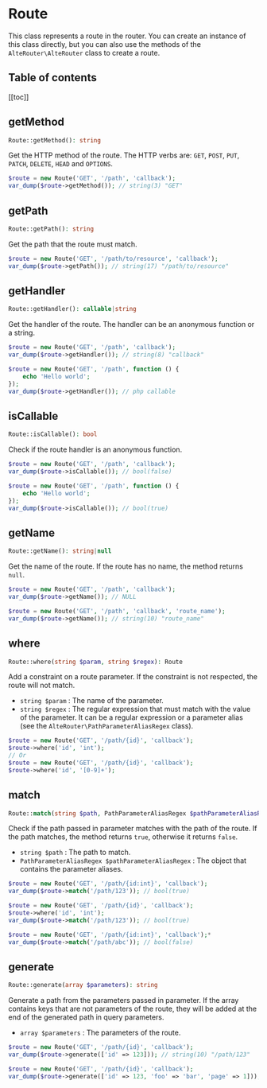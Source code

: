 # Route

This class represents a route in the router. You can create an instance of this class directly, but you can also use
the methods of the `AlteRouter\AlteRouter` class to create a route.

## Table of contents

[[toc]]

## getMethod

```php
Route::getMethod(): string
```

Get the HTTP method of the route. The HTTP verbs are: `GET`, `POST`, `PUT`, `PATCH`, `DELETE`, `HEAD` and `OPTIONS`.

```php
$route = new Route('GET', '/path', 'callback');
var_dump($route->getMethod()); // string(3) "GET"
```

## getPath

```php
Route::getPath(): string
```

Get the path that the route must match.

```php
$route = new Route('GET', '/path/to/resource', 'callback');
var_dump($route->getPath()); // string(17) "/path/to/resource"
```

## getHandler

```php
Route::getHandler(): callable|string
```

Get the handler of the route. The handler can be an anonymous function or a string.

```php
$route = new Route('GET', '/path', 'callback');
var_dump($route->getHandler()); // string(8) "callback"

$route = new Route('GET', '/path', function () {
    echo 'Hello world';
});
var_dump($route->getHandler()); // php callable
```

## isCallable

```php
Route::isCallable(): bool
```

Check if the route handler is an anonymous function.

```php
$route = new Route('GET', '/path', 'callback');
var_dump($route->isCallable()); // bool(false)

$route = new Route('GET', '/path', function () {
    echo 'Hello world';
});
var_dump($route->isCallable()); // bool(true)
```

## getName

```php
Route::getName(): string|null
```

Get the name of the route. If the route has no name, the method returns `null`.

```php
$route = new Route('GET', '/path', 'callback');
var_dump($route->getName()); // NULL

$route = new Route('GET', '/path', 'callback', 'route_name');
var_dump($route->getName()); // string(10) "route_name"
```

## where

```php
Route::where(string $param, string $regex): Route
```

Add a constraint on a route parameter. If the constraint is not respected, the route will not match.

- `string $param` : The name of the parameter.
- `string $regex` : The regular expression that must match with the value of the parameter. It can be a regular
  expression or a parameter alias (see the `AlteRouter\PathParameterAliasRegex` class).

```php
$route = new Route('GET', '/path/{id}', 'callback');
$route->where('id', 'int');
// Or
$route = new Route('GET', '/path/{id}', 'callback');
$route->where('id', '[0-9]+');
```

## match

```php
Route::match(string $path, PathParameterAliasRegex $pathParameterAliasRegex): bool
```

Check if the path passed in parameter matches with the path of the route. If the path matches, the method returns
`true`, otherwise it returns `false`.

- `string $path` : The path to match.
- `PathParameterAliasRegex $pathParameterAliasRegex` : The object that contains the parameter aliases.

```php
$route = new Route('GET', '/path/{id:int}', 'callback');
var_dump($route->match('/path/123')); // bool(true)

$route = new Route('GET', '/path/{id}', 'callback');
$route->where('id', 'int');
var_dump($route->match('/path/123')); // bool(true)

$route = new Route('GET', '/path/{id:int}', 'callback');*
var_dump($route->match('/path/abc')); // bool(false)
```

## generate

```php
Route::generate(array $parameters): string
```

Generate a path from the parameters passed in parameter. If the array contains keys that are not parameters of the
route, they will be added at the end of the generated path in query parameters.

- `array $parameters` : The parameters of the route.

```php
$route = new Route('GET', '/path/{id}', 'callback');
var_dump($route->generate(['id' => 123])); // string(10) "/path/123"

$route = new Route('GET', '/path/{id}', 'callback');
var_dump($route->generate(['id' => 123, 'foo' => 'bar', 'page' => 1])); // string(20) "/path/123?foo=bar&page=1"
```
